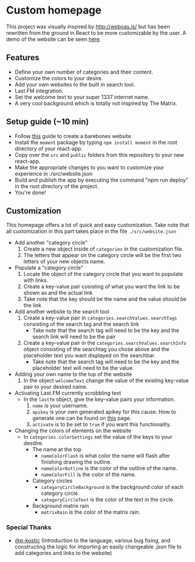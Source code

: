 # Custom homepage

This project was visually inspired by http://weboas.is/ but has been rewritten from the ground in React to be more customizable by the user.
A demo of the website can be seen [here].
## Features
  - Define your own number of categories and their content.
  - Customize the colors to your desire.
  - Add your own websites to the built in search tool.
  - Last.FM integration.
  - Set the welcome text to your super 1337 internet name.
  - A very cool background which is totally not inspired by The Matrix.

## Setup guide (~10 min)
  - Follow [this](https://github.com/gitname/react-gh-pages) guide to create a barebones website.
  - Install the `moment` package by typing `npm install moment` in the root directory of your react-app.
  - Copy over the `src` and `public` folders from this repository to your new react-app.
  - Make the appropriate changes to you want to customize your experience in ./src/website.json
  - Build and publish the app by executing the command "npm run deploy" in the root directory of the project. 
  - You're done!

## Customization
This homepage offers a lot of quick and easy customization. Take note that all customization in this part takes place in the file `./src/website.json`
  - Add another "category circle"
    1. Create a new object inside of `categories` in the customization file.
    2. The letters that appear on the category circle will be the first two letters of your new objects name.
 - Populate a "category circle"
    1. Locate the object of the category circle that you want to populate with links.
    2. Create a key-value pair cosisting of what you want the link to be shown as and the actual link
    3. Take note that the key should be the name and the value should be the link
 - Add another website to the search tool 
    1. Create a key-value pair in `categories.searchValues.searchTags` consisting of the search tag and the search link
        - Take note that the search tag will need to be the key and the search link will need to be the pair
    2. Create a key-value pair in the `categories.searchValues.searchInfo` object consisting of the searchtag you chose above and the placeholder text you want displayed on the searchbar.
        - Take note that the search tag will need to be the key and the placeholder text will need to be the value.
- Adding your own name to the top of the website
    1. In the object `welcomeText` change the value of the existing key-value pair to your desired name.
- Activating Last.FM currently scrobbling text
    - In the `lastfm` object, give the key-value pairs your information.
        1. `name` is your username.
        2. `apikey` is your own generated apikey for this cause. How to generate one can be found on [this] page.
        3. `activate` is to be set to `true` if you want this functionality.
- Changing the colors of elements on the website
    - In `categories.colorSettings` set the value of the keys to your desdire.
        - The name at the top
            - `nameColorFlash` is what color the name will flash after finishing drawing the outline.
            - `nameColorOutline` is the color of the outline of the name.
            - `nameColorFill` is the color of the name.
        - Category circles
            - `categoryCircleBackground` is the background color of each category circle.
            - `categoryCircleText` is the color of the text in the circle.
        - Background matrix rain
            - `matrixRain` is the color of the matrix rain.

### Special Thanks
   - [@p-kostic] (Introduction to the language, various bug fixing, and constructing the logic for importing an easily changeable .json file to add categories and links to the website)






   [Github pages]: <https://github.com/gitname/react-gh-pages>
   [here]: <https://mikaeljafari.github.io/custom-homepage/>
   [this]: <https://www.last.fm/api/authentication>
   [@p-kostic]: <https://github.com/p-kostic>
